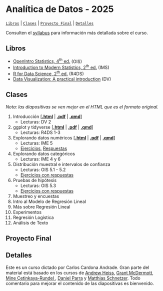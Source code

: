# Analítica de Datos - 2025

[`Libros`](#libros) | [`Clases`](#clases) | [`Proyecto Final`](#proyecto-final) | [`Detalles`](#detalles)   

Consulten el [syllabus](https://rawcdn.githack.com/ccardonaandrade/analitica_2025/96c0f9c2aa0d9c54504589ee46b5c68515ebc6be/syllabus/syllabus.pdf) para información más detallada sobre el curso.

## Libros 

- [OpenIntro Statistics, 4<sup>th</sup> ed.](https://www.openintro.org/book/os/) (OIS)
- [Introduction to Modern Statistics, 2<sup>th</sup> ed.](https://openintro-ims.netlify.app/) (IMS)
- [R for Data Science, 2<sup>th</sup> ed.](https://r4ds.hadley.nz/) (R4DS)
- [Data Visualization: A practical introduction](https://socviz.co/) (DV)

## Clases 

*Nota: las diapositivas se ven mejor en el HTML que es el formato original.*

1. Introducción \[[**.html**](https://rawcdn.githack.com/ccardonaandrade/analitica_2025/2a2d26235a66c199d2ab3e68885a24c82d2c057e/diapositivas/01_intro/index.html) | [**.pdf**](https://rawcdn.githack.com/ccardonaandrade/analitica_2025/2a2d26235a66c199d2ab3e68885a24c82d2c057e/diapositivas/01_intro/index.pdf) | [**.qmd**](https://rawcdn.githack.com/ccardonaandrade/analitica_2025/2a2d26235a66c199d2ab3e68885a24c82d2c057e/diapositivas/01_intro/index.qmd)\]
    - Lecturas: DV 2
2. ggplot y tidyverse \[[**.html**](https://rawcdn.githack.com/ccardonaandrade/analitica_2025/946c2228f9b99f8ae600d4dc5557296b6fae401d/diapositivas/02_ggplot_tidy/index.html) | [**.pdf**](https://rawcdn.githack.com/ccardonaandrade/analitica_2025/946c2228f9b99f8ae600d4dc5557296b6fae401d/diapositivas/02_ggplot_tidy/index.pdf) | [**.qmd**](https://rawcdn.githack.com/ccardonaandrade/analitica_2025/946c2228f9b99f8ae600d4dc5557296b6fae401d/diapositivas/02_ggplot_tidy/index.qmd)\]
    - Lecturas: R4DS 1-3
3. Explorando datos numéricos \[[**.html**](https://rawcdn.githack.com/ccardonaandrade/analitica_2025/9845e20d89813c8b2d0dd80d776ab0c6ff6d88c1/diapositivas/03_numerical/index.html) | [**.pdf**](https://rawcdn.githack.com/ccardonaandrade/analitica_2025/9845e20d89813c8b2d0dd80d776ab0c6ff6d88c1/diapositivas/03_numerical/index.pdf) | [**.qmd**](https://rawcdn.githack.com/ccardonaandrade/analitica_2025/9845e20d89813c8b2d0dd80d776ab0c6ff6d88c1/diapositivas/03_numerical/index.qmd)\]
    - Lecturas: IME 5
    - [Ejercicios](https://rawcdn.githack.com/ccardonaandrade/analitica_2025/99f0cd7da92299cce8d2ad5aee79119a6fb2be81/ejercicios/estatdesc/ejercicios.pdf), [Respuestas](https://rawcdn.githack.com/ccardonaandrade/analitica_2025/99f0cd7da92299cce8d2ad5aee79119a6fb2be81/ejercicios/estatdesc/soluciones.pdf)
4. Explorando datos categóricos
    - Lecturas: IME 4 y 6
5. Distribución muestral e intervalos de confianza
    - Lecturas: OIS 5.1 - 5.2
    - [Ejercicios con respuestas](https://rawcdn.githack.com/ccardonaandrade/analitica_2025/99f0cd7da92299cce8d2ad5aee79119a6fb2be81/ejercicios/int_conf/ejercicios.pdf)
6. Pruebas de hipótesis
    - Lecturas: OIS 5.3
    - [Ejercicios con respuestas](https://rawcdn.githack.com/ccardonaandrade/analitica_2025/99f0cd7da92299cce8d2ad5aee79119a6fb2be81/ejercicios/p_hipotesis/ejercicios.pdf)
7. Muestreo y encuestas
8. Intro al Modelo de Regresión Lineal
9. Más sobre Regresión Lineal
10. Experimentos
11. Regresión Logística
12. Análisis de Texto

## Proyecto Final 

## Detalles 
Este es un curso dictado por Carlos Cardona Andrade. Gran parte del material está basado en los cursos de [Andrew Heiss](https://evalsp24.classes.andrewheiss.com/), [Grant McDermott](https://github.com/uo-ec607/lectures), [Mine Çetinkaya-Rundel ](https://sta101-f23.github.io/), [Daniel Parra](https://danielfparra.github.io/) y [Matthias Schnetzer](https://mschnetzer.github.io/econpol24/). Todo comentario para mejorar el contenido de las diapositivas es bienvenido.
